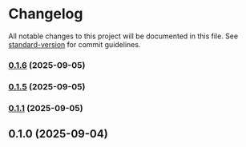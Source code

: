 # Changelog

All notable changes to this project will be documented in this file. See [standard-version](https://github.com/conventional-changelog/standard-version) for commit guidelines.

### [0.1.6](https://github.com/username/auth-flow/compare/v0.1.10...v0.1.6) (2025-09-05)

### [0.1.5](https://github.com/username/auth-flow/compare/v0.1.4...v0.1.5) (2025-09-05)

### [0.1.1](https://github.com/username/auth-flow/compare/v0.1.0...v0.1.1) (2025-09-05)

## 0.1.0 (2025-09-04)

